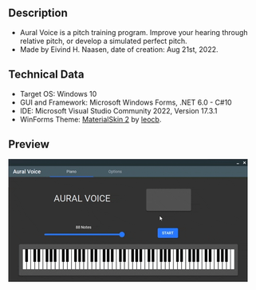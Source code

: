 ## Description
- Aural Voice is a pitch training program. Improve your hearing through relative pitch, or develop a simulated perfect pitch.
- Made by Eivind H. Naasen, date of creation: Aug 21st, 2022.

## Technical Data
- Target OS: Windows 10
- GUI and Framework: Microsoft Windows Forms, .NET 6.0 - C#10
- IDE: Microsoft Visual Studio Community 2022, Version 17.3.1
- WinForms Theme: [MaterialSkin 2](https://github.com/leocb/MaterialSkin) by [leocb](https://github.com/leocb/).

## Preview
![](AuralVoice_preview.gif)